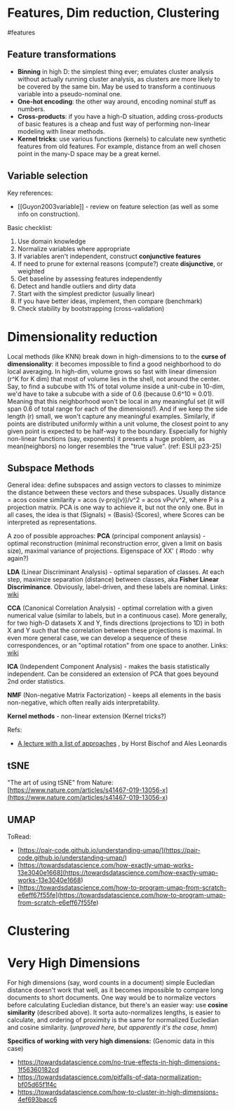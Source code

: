 # Features, Dim reduction, Clustering
#features

## Feature transformations
* **Binning** in high D: the simplest thing ever; emulates cluster analysis without actually running cluster analysis, as clusters are more likely to be covered by the same bin. May be used to transform a continuous variable into a pseudo-nominal one.
* **One-hot encoding**: the other way around, encoding nominal stuff as numbers.
* **Cross-products**: if you have a high-D situation, adding cross-products of basic features is a cheap and fust way of performing non-linear modeling with linear methods.
* **Kernel tricks**: use various functions (kernels) to calculate new synthetic features from old features. For example, distance from an well chosen point in the many-D space may be a great kernel.

## Variable selection

Key references:
* [[Guyon2003variable]] - review on feature selection (as well as some info on construction). 
 
Basic checklist:
1. Use domain knowledge
2. Normalize variables where appropriate
3. If variables aren't independent, construct **conjunctive features**
4. If need to prune for external reasons (compute?) create **disjunctive**, or weighted
5. Get baseline by assessing features independently
6. Detect and handle outliers and dirty data
7. Start with the simplest predictor (usually linear)
8. If you have better ideas, implement, then compare (benchmark)
9. Check stability by bootstrapping (cross-validation)

# Dimensionality reduction
Local methods (like KNN) break down in high-dimensions to to the **curse of dimensionality**: it becomes impossible to find a good neighborhood to do local averaging. In high-dim, volume grows so fast with linear dimension (r^K for K dim) that most of volume lies in the shell, not around the center. Say, to find a subcube with 1% of total volume inside a unit-cube in 10-dim, we'd have to take a subcube with a side of 0.6 (because 0.6^10 ≈ 0.01). Meaning that this neighborhood won't be local in any meaningful set (it will span 0.6 of total range for each of the dimensions!). And if we keep the side length (r) small, we won't capture any meaningful examples. Similarly, if points are distributed uniformly within a unit volume, the closest point to any given point is expected to be half-way to the boundary. Especially for highly non-linear functions (say, exponents) it presents a huge problem, as mean(neighbors) no longer resembles the "true value". (ref: ESLII p23-25)

## Subspace Methods
General idea: define subspaces and assign vectors to classes to minimize the distance between these vectors and these subspaces. Usually distance = acos cosine similarity = acos (v∙proj(v))/v^2 = acos vPv/v^2, where P is a projection matrix. PCA is one way to achieve it, but not the only one. But in all cases, the idea is that (Signals) = (Basis)∙(Scores), where Scores can be interpreted as representations.

A zoo of possible approaches:
**PCA** (principal component anlaysis) - optimal reconstruction (minimal reconstruction error, given a limit on basis size), maximal variance of projections. Eigenspace of XX' ( #todo : why again?)

**LDA** (Linear Discriminant Analysis) - optimal separation of classes. At each step, maximize separation (distance) between classes, aka **Fisher Linear Discriminance**. Obviously, label-driven, and these labels are nominal.
Links: [wiki](https://en.wikipedia.org/wiki/Linear_discriminant_analysis)

**CCA** (Canonical Correlation Analysis) - optimal correlation with a given numerical value (similar to labels, but in a continuous case). More generally, for two high-D datasets X and Y, finds directions (projections to 1D) in both X and Y such that the correlation between these projections is maximal. In even more general case, we can develop a sequence of these correspondences, or an "optimal rotation" from one space to another.
Links: [wiki](https://en.wikipedia.org/wiki/Canonical_correlation)

**ICA** (Independent Component Analysis) - makes the basis statistically independent. Can be considered an extension of PCA that goes beyound 2nd order statistics.

**NMF** (Non-negative Matrix Factorization) - keeps all elements in the basis non-negative, which often really aids interpretability.

**Kernel methods** - non-linear extension (Kernel tricks?)

Refs:
* [A lecture with a list of approaches](https://www.cc.gatech.edu/~hic/8803-Fall-09/slides/SubSpace-Learning.pdf)	, by Horst Bischof and Ales Leonardis

## tSNE
"The art of using tSNE" from Nature:
[https://www.nature.com/articles/s41467-019-13056-x](<https://www.nature.com/articles/s41467-019-13056-x>)

## UMAP
ToRead:
* [https://pair-code.github.io/understanding-umap/](<https://pair-code.github.io/understanding-umap/>)
* [https://towardsdatascience.com/how-exactly-umap-works-13e3040e1668](<https://towardsdatascience.com/how-exactly-umap-works-13e3040e1668>)
* [https://towardsdatascience.com/how-to-program-umap-from-scratch-e6eff67f55fe](<https://towardsdatascience.com/how-to-program-umap-from-scratch-e6eff67f55fe>)

# Clustering

# Very High Dimensions
For high dimensions (say, word counts in a document) simple Eucledian distance doesn't work that well, as it becomes impossible to compare long documents to short documents. One way would be to normalize vectors before calculating Eucledian distance, but there's an easier way: use **cosine similarity** (described above). It sorta auto-normalizes lengths, is easier to calculate, and ordering of proximity is the same for normalized Eucledian and cosine similarity. (_unproved here, but apparently it's the case, hmm_)

**Specifics of working with very high dimensions:**
(Genomic data in this case)
* https://towardsdatascience.com/no-true-effects-in-high-dimensions-1f56360182cd
* https://towardsdatascience.com/pitfalls-of-data-normalization-bf05d65f1f4c
* https://towardsdatascience.com/how-to-cluster-in-high-dimensions-4ef693bacc6